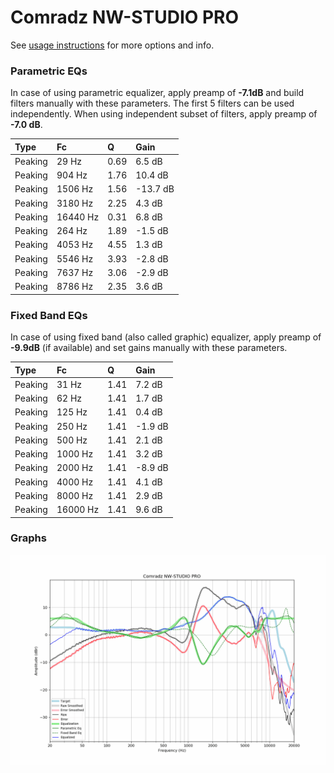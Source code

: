 # Comradz NW-STUDIO PRO
See [usage instructions](https://github.com/jaakkopasanen/AutoEq#usage) for more options and info.

### Parametric EQs
In case of using parametric equalizer, apply preamp of **-7.1dB** and build filters manually
with these parameters. The first 5 filters can be used independently.
When using independent subset of filters, apply preamp of **-7.0 dB**.

| Type    | Fc       |    Q | Gain     |
|:--------|:---------|:-----|:---------|
| Peaking | 29 Hz    | 0.69 | 6.5 dB   |
| Peaking | 904 Hz   | 1.76 | 10.4 dB  |
| Peaking | 1506 Hz  | 1.56 | -13.7 dB |
| Peaking | 3180 Hz  | 2.25 | 4.3 dB   |
| Peaking | 16440 Hz | 0.31 | 6.8 dB   |
| Peaking | 264 Hz   | 1.89 | -1.5 dB  |
| Peaking | 4053 Hz  | 4.55 | 1.3 dB   |
| Peaking | 5546 Hz  | 3.93 | -2.8 dB  |
| Peaking | 7637 Hz  | 3.06 | -2.9 dB  |
| Peaking | 8786 Hz  | 2.35 | 3.6 dB   |

### Fixed Band EQs
In case of using fixed band (also called graphic) equalizer, apply preamp of **-9.9dB**
(if available) and set gains manually with these parameters.

| Type    | Fc       |    Q | Gain    |
|:--------|:---------|:-----|:--------|
| Peaking | 31 Hz    | 1.41 | 7.2 dB  |
| Peaking | 62 Hz    | 1.41 | 1.7 dB  |
| Peaking | 125 Hz   | 1.41 | 0.4 dB  |
| Peaking | 250 Hz   | 1.41 | -1.9 dB |
| Peaking | 500 Hz   | 1.41 | 2.1 dB  |
| Peaking | 1000 Hz  | 1.41 | 3.2 dB  |
| Peaking | 2000 Hz  | 1.41 | -8.9 dB |
| Peaking | 4000 Hz  | 1.41 | 4.1 dB  |
| Peaking | 8000 Hz  | 1.41 | 2.9 dB  |
| Peaking | 16000 Hz | 1.41 | 9.6 dB  |

### Graphs
![](./Comradz%20NW-STUDIO%20PRO.png)